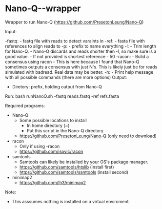 # Nano-Q--wrapper

Wrapper to run Nano-Q (https://github.com/PresetonLeung/Nano-Q)

Input:

  -fastq:
    - fastq file with reads to detect varaints in
  -ref:
     - fasta file with references to align reads to
  -p:
     - prefix to name everything
  -l:
     - Trim length for Nano-Q.
     - Nano-Q discards and reads shorter then -l, so make sure is a good value.
     - If not provided is shortest reference - 50
  -racon:
     - Bulid a consensus using racon
     - This is here because I found that Nano-Q sometimes outputs a consensus
       with just N's. This is likely just be for reads simulated with
       badread. Real data may be better.
  -h:
     - Print help message with all possible commands (there are more options)
Output:

  - Diretory: prefix, holding output from Nano-Q
    
Run: bash runNanoQ.sh -fastq reads.fastq -ref refs.fasta
    
Required programs:

  - Nano-Q
    - Some possible locations to install
      - In home directory (~)
      - Put this script in the Nano-Q directory
    - https://github.com/PresetonLeung/Nano-Q (only need to download)
  - racon
    - Only if using -racon
    - https://github.com/isovic/racon
  - samtools
    - Samtools can likely be installed by your OS's package manager.
    - https://github.com/samtools/htslib (install first)
    - https://github.com/samtools/samtools (install second)
  - minimap2
    - https://github.com/lh3/minimap2

Note:

  - This asssumes nothing is installed on a virtual enviroment.

